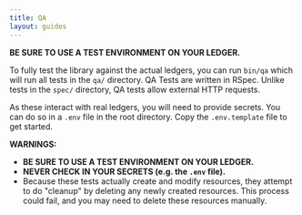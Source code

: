```yaml
---
title: QA
layout: guides
---
```


**BE SURE TO USE A TEST ENVIRONMENT ON YOUR LEDGER.**

To fully test the library against the actual ledgers, you can run `bin/qa` which will run all tests in the `qa/` directory.  QA Tests are written in RSpec.  Unlike tests in the `spec/` directory, QA tests allow external HTTP requests.

As these interact with real ledgers, you will need to provide secrets.  You can do so in a `.env` file in the root directory.  Copy the `.env.template` file to get started.

**WARNINGS:**

- **BE SURE TO USE A TEST ENVIRONMENT ON YOUR LEDGER.**
- **NEVER CHECK IN YOUR SECRETS (e.g. the `.env` file).**
- Because these tests actually create and modify resources, they attempt to do "cleanup" by deleting any newly created resources.  This process could fail, and you may need to delete these resources manually.